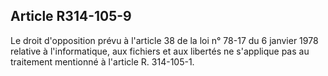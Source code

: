 ## Article R314-105-9

Le droit d'opposition prévu à l'article 38 de la loi n° 78-17 du 6 janvier 1978 relative à l'informatique, aux
fichiers et aux libertés ne s'applique pas au traitement mentionné à l'article R. 314-105-1.

